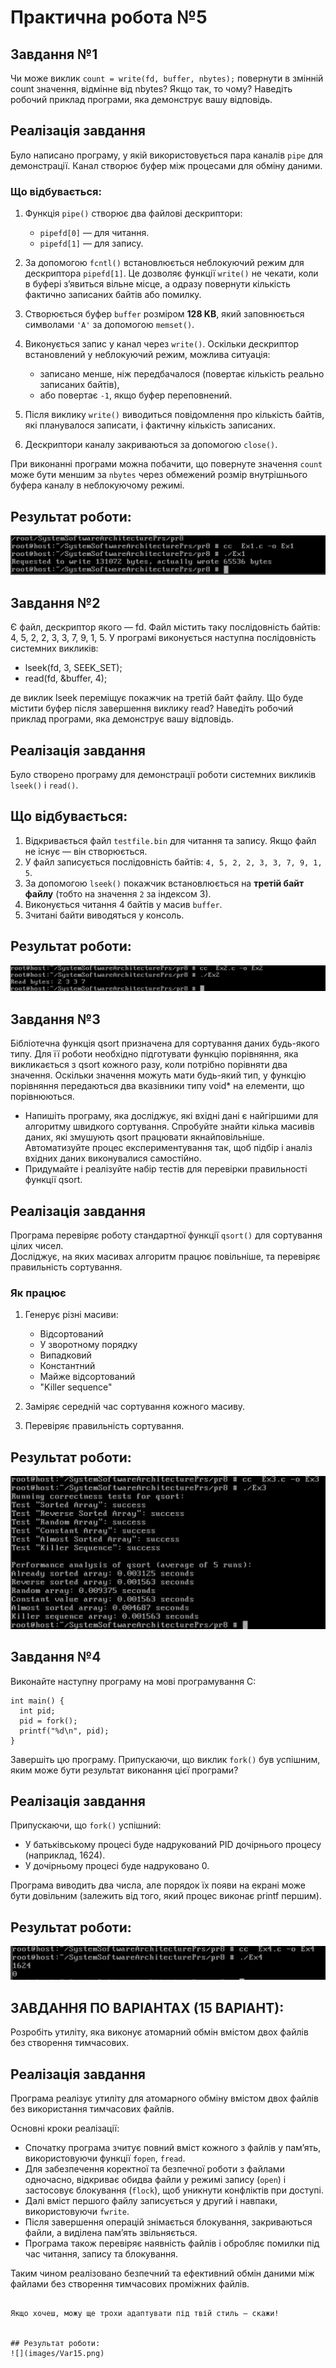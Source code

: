 # Практична робота №5
## Завдання №1
Чи може виклик `count = write(fd, buffer, nbytes);` повернути в змінній count значення, відмінне від nbytes? Якщо так, то чому? Наведіть робочий приклад програми, яка демонструє вашу відповідь.
## Реалізація завдання

Було написано програму, у якій використовується пара каналів `pipe` для демонстрації. Канал створює буфер між процесами для обміну даними.

### Що відбувається:

1. Функція `pipe()` створює два файлові дескриптори:
   - `pipefd[0]` — для читання.
   - `pipefd[1]` — для запису.

2. За допомогою `fcntl()` встановлюється неблокуючий режим для дескриптора `pipefd[1]`. Це дозволяє функції `write()` не чекати, коли в буфері зʼявиться вільне місце, а одразу повернути кількість фактично записаних байтів або помилку.

3. Створюється буфер `buffer` розміром **128 KB**, який заповнюється символами `'A'` за допомогою `memset()`.

4. Виконується запис у канал через `write()`. Оскільки дескриптор встановлений у неблокуючий режим, можлива ситуація:
   - записано менше, ніж передбачалося (повертає кількість реально записаних байтів),
   - або повертає `-1`, якщо буфер переповнений.

5. Після виклику `write()` виводиться повідомлення про кількість байтів, які планувалося записати, і фактичну кількість записаних.

6. Дескриптори каналу закриваються за допомогою `close()`.

При виконанні програми можна побачити, що повернуте значення `count` може бути меншим за `nbytes` через обмежений розмір внутрішнього буфера каналу в неблокуючому режимі.

## Результат роботи:
![](images/1.png)

## Завдання №2
Є файл, дескриптор якого — fd. Файл містить таку послідовність байтів: 4, 5, 2, 2, 3, 3, 7, 9, 1, 5. У програмі виконується наступна послідовність системних викликів:
+ lseek(fd, 3, SEEK_SET);
+ read(fd, &buffer, 4);

де виклик lseek переміщує покажчик на третій байт файлу. Що буде містити буфер після завершення виклику read? Наведіть робочий приклад програми, яка демонструє вашу відповідь.
## Реалізація завдання
Було створено програму для демонстрації роботи системних викликів `lseek()` і `read()`.

## Що відбувається:

1. Відкривається файл `testfile.bin` для читання та запису. Якщо файл не існує — він створюється.
2. У файл записується послідовність байтів: `4, 5, 2, 2, 3, 3, 7, 9, 1, 5`.
3. За допомогою `lseek()` покажчик встановлюється на **третій байт файлу** (тобто на значення `2` за індексом 3).
4. Виконується читання 4 байтів у масив `buffer`.
5. Зчитані байти виводяться у консоль.

## Результат роботи:
![](images/2.png)

## Завдання №3
Бібліотечна функція qsort призначена для сортування даних будь-якого типу. Для її роботи необхідно підготувати функцію порівняння, яка викликається з qsort кожного разу, коли потрібно порівняти два значення. Оскільки значення можуть мати будь-який тип, у функцію порівняння передаються два вказівники типу void* на елементи, що порівнюються.
- Напишіть програму, яка досліджує, які вхідні дані є найгіршими для алгоритму швидкого сортування. Спробуйте знайти кілька масивів даних, які змушують qsort працювати якнайповільніше. Автоматизуйте процес експериментування так, щоб підбір і аналіз вхідних даних виконувалися самостійно.
- Придумайте і реалізуйте набір тестів для перевірки правильності функції qsort.

## Реалізація завдання
Програма перевіряє роботу стандартної функції `qsort()` для сортування цілих чисел.  
Досліджує, на яких масивах алгоритм працює повільніше, та перевіряє правильність сортування.

### Як працює

1. Генерує різні масиви:
   - Відсортований
   - У зворотному порядку
   - Випадковий
   - Константний
   - Майже відсортований
   - "Killer sequence"

2. Заміряє середній час сортування кожного масиву.
3. Перевіряє правильність сортування.

## Результат роботи:
![](images/3.png)

## Завдання №4
Виконайте наступну програму на мові програмування С:
```
int main() {
  int pid;
  pid = fork();
  printf("%d\n", pid);
}
```
Завершіть цю програму. Припускаючи, що виклик `fork()` був успішним, яким може бути результат виконання цієї програми?
## Реалізація завдання
Припускаючи, що `fork()` успішний:
* У батьківському процесі буде надрукований PID дочірнього процесу (наприклад, 1624).
* У дочірньому процесі буде надруковано 0.

Програма виводить два числа, але порядок їх появи на екрані може бути довільним (залежить від того, який процес виконає printf першим).
## Результат роботи:
![](images/4.png)

## ЗАВДАННЯ ПО ВАРІАНТАХ (15 ВАРІАНТ):
Розробіть утиліту, яка виконує атомарний обмін вмістом двох файлів без створення тимчасових.

## Реалізація завдання

Програма реалізує утиліту для атомарного обміну вмістом двох файлів без використання тимчасових файлів.

Основні кроки реалізації:

- Спочатку програма зчитує повний вміст кожного з файлів у пам’ять, використовуючи функції `fopen`, `fread`.
- Для забезпечення коректної та безпечної роботи з файлами одночасно, відкриває обидва файли у режимі запису (`open`) і застосовує блокування (`flock`), щоб уникнути конфліктів при доступі.
- Далі вміст першого файлу записується у другий і навпаки, використовуючи `fwrite`.
- Після завершення операцій знімається блокування, закриваються файли, а виділена пам’ять звільняється.
- Програма також перевіряє наявність файлів і обробляє помилки під час читання, запису та блокування.

Таким чином реалізовано безпечний та ефективний обмін даними між файлами без створення тимчасових проміжних файлів.
```

Якщо хочеш, можу ще трохи адаптувати під твій стиль — скажи!


## Результат роботи:
![](images/Var15.png)